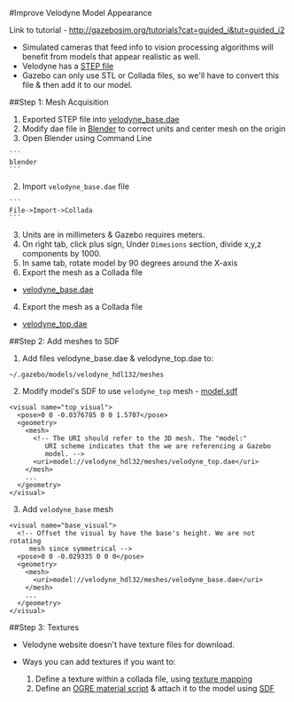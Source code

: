 #Improve Velodyne Model Appearance 

Link to tutorial - http://gazebosim.org/tutorials?cat=guided_i&tut=guided_i2

- Simulated cameras that feed info to vision processing algorithms will benefit from models that appear realistic as well.
- Velodyne has a [STEP file](https://github.com/mperez13/ROS-Tutorials/blob/master/Downloads/HDL32E_Outline_Model.STEP)
- Gazebo can only use STL or Collada files, so we'll have to convert this file & then add it to our model.

##Step 1: Mesh Acquisition

1. Exported STEP file into [velodyne_base.dae](https://github.com/mperez13/ROS-Tutorials/blob/master/.gazebo/models/velodyne/meshes/velodyne_base.dae)
2. Modify dae file in [Blender](https://www.blender.org/) to correct units and center mesh on the origin
  1. Open Blender using Command Line
  
    ```
    blender
    ```
  2. Import `velodyne_base.dae` file
  
    ```
    File->Import->Collada
    ```
  3. Units are in millimeters & Gazebo requires meters.
  4. On right tab, click plus sign, Under `Dimesions` section, divide x,y,z components by 1000.
  5. In same tab, rotate model by 90 degrees around the X-axis
3. Export the mesh as a Collada file 
  - [velodyne_base.dae](https://github.com/mperez13/ROS-Tutorials/blob/master/.gazebo/models/velodyne/meshes/velodyne_base.dae)
4. Export the mesh as a Collada file 
  - [velodyne_top.dae](https://github.com/mperez13/ROS-Tutorials/blob/master/.gazebo/models/velodyne/meshes/velodyne_top.dae)

##Step 2: Add meshes to SDF

1. Add files velodyne_base.dae & velodyne_top.dae to:

  ```
  ~/.gazebo/models/velodyne_hdl132/meshes
  ```
2. Modify model's SDF to use `velodyne_top` mesh - [model.sdf](https://github.com/mperez13/ROS-Tutorials/blob/master/.gazebo/models/velodyne_hdl32/model.sdf)

  ```
  <visual name="top_visual">
    <pose>0 0 -0.0376785 0 0 1.5707</pose>
    <geometry>
      <mesh>
        <!-- The URI should refer to the 3D mesh. The "model:" 
           URI scheme indicates that the we are referencing a Gazebo
           model. -->
        <uri>model://velodyne_hdl32/meshes/velodyne_top.dae</uri>
      </mesh>
      ...
    </geometry>
  </visual>
  ```
3. Add `velodyne_base` mesh 
  
  ```
  <visual name="base_visual">
    <!-- Offset the visual by have the base's height. We are not rotating
       mesh since symmetrical -->
    <pose>0 0 -0.029335 0 0 0</pose>
    <geometry>
      <mesh>
        <uri>model://velodyne_hdl32/meshes/velodyne_base.dae</uri>
      </mesh>
      ...
    </geometry> 
  </visual>
  ```

##Step 3: Textures

- Velodyne website doesn't have texture files for download.

- Ways you can add textures if you want to:
  1. Define a texture within a collada file, using [texture mapping](https://en.wikipedia.org/wiki/Texture_mapping)
  2. Define an [OGRE material script](http://www.ogre3d.org/docs/manual/manual_14.html) & attach it to the model using [SDF](http://sdformat.org/spec?ver=1.6&elem=material#material_script)
  
